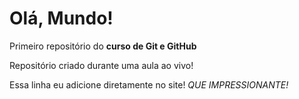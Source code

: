 # Olá, Mundo!
 Primeiro repositório do **curso de Git e GitHub**

 Repositório criado durante uma aula ao vivo!
 
 Essa linha eu adicione diretamente no site! *QUE IMPRESSIONANTE!*
